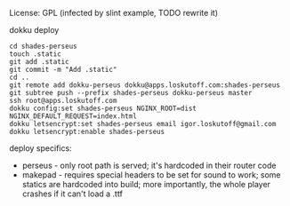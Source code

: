 License: GPL (infected by slint example, TODO rewrite it)

dokku deploy

```
cd shades-perseus
touch .static
git add .static
git commit -m "Add .static"
cd ..
git remote add dokku-perseus dokku@apps.loskutoff.com:shades-perseus
git subtree push --prefix shades-perseus dokku-perseus master
ssh root@apps.loskutoff.com
dokku config:set shades-perseus NGINX_ROOT=dist NGINX_DEFAULT_REQUEST=index.html
dokku letsencrypt:set shades-perseus email igor.loskutoff@gmail.com
dokku letsencrypt:enable shades-perseus
```

deploy specifics:

- perseus - only root path is served; it's hardcoded in their router code
- makepad - requires special headers to be set for sound to work; some statics are hardcoded into build; more importantly, the whole player crashes if it can't load a .ttf